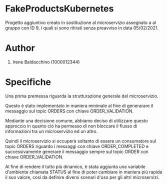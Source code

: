 # FakeProductsKubernetes

Progetto aggiuntivo creato in sostituzione al microservizio assegnato a al gruppo con ID 9, i quali si sono ritirati senza preavviso in data 05/02/2021.

# Author

1) Irene Baldacchino (1000012344)

# Specifiche

Una prima premessa riguarda la strutturazione generale del microservizio. 

Questo è stato implementato in maniera minimale al fine di generarare il messaggio sul topic ORDERS con chiave ORDER_VALIDATION.

Mediante una decisione comune, abbiamo deciso di utilizzare questo approccio in quanto ciò ha permesso di non bloccare il flusso di informazioni tra un microservizio ed un altro.

Quindi il microservizio si occuperà soltanto di essere un consumatore sul topic ORDERS riguardo i messaggi con chiave ORDER_COMPLETED e successivamente generare il messaggio sempre sul topic ORDER con chiave ORDER_VALIDATION.

Al fine di rendere il tutto più dinamico, è stata aggiunta una variabile d'ambiente chiamata STATUS al fine di poter cambiare in maniera più rapida il suo valore, così da definire diversi scenari d'uso per gli altri microservizi.
